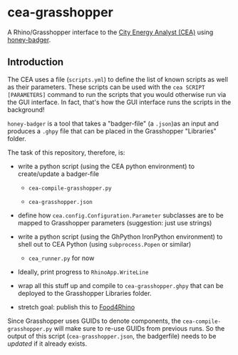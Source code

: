 # cea-grasshopper

A Rhino/Grasshopper interface to the [City Energy Analyst (CEA)](https://github.com/architecture-building-systems/CityEnergyAnalyst) using [honey-badger](https://github.com/architecture-building-systems/honey-badger).

## Introduction

The CEA uses a file (`scripts.yml`) to define the list of known scripts as well as their parameters. These scripts can be used with the `cea SCRIPT [PARAMETERS]` command to run the scripts that you would otherwise run via the GUI interface. In fact, that's how the GUI interface runs the scripts in the background!

`honey-badger` is a tool that takes a "badger-file" (a `.json`)as an input and produces a `.ghpy` file that can be placed in the Grasshopper "Libraries" folder.

The task of this repository, therefore, is:

- write a python script (using the CEA python environment) to create/update a badger-file 
  
  - `cea-compile-grasshopper.py`
  
  - `cea-grasshopper.json`

- define how `cea.config.Configuration.Parameter` subclasses are to be mapped to Grasshopper parameters (suggestion: just use strings)

- write a python script (using the GhPython IronPython environment) to shell out to CEA Python (using `subprocess.Popen` or similar) 
  
  - `cea_runner.py` for now

- Ideally, print progress to `RhinoApp.WriteLine`

- wrap all this stuff up and compile to `cea-grasshopper.ghpy` that can be deployed to the Grasshopper Libraries folder.

- stretch goal: publish this to [Food4Rhino](https://www.food4rhino.com/)



Since Grasshopper uses GUIDs to denote components, the `cea-compile-grasshopper.py` will make sure to re-use GUIDs from previous runs. So the output of this script (`cea-grasshopper.json`, the badgerfile) needs to be _updated_ if it already exists.
